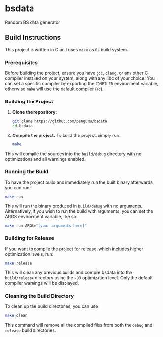 # bsdata

Random BS data generator

## Build Instructions

This project is written in C and uses `make` as its build system.

### Prerequisites

Before building the project, ensure you have `gcc`, `clang`, or any other C compiler installed on your system, along 
with any libc of your choice. You can set a specific compiler by exporting the `COMPILER` environment variable, 
otherwise `make` will use the default compiler (`cc`).

### Building the Project

1. **Clone the repository:**
   ```bash
   git clone https://github.com/penguNu/bsdata
   cd bsdata
   ```

2. **Compile the project:**
   To build the project, simply run:
   ```bash
   make
   ```

This will compile the sources into the `build/debug` directory with no optimizations and all warnings enabled.

### Running the Build

To have the project build and immediately run the built binary afterwards, you can run:
```bash
make run
```

This will run the binary produced in `build/debug` with no arguments. Alternatively, if you wish to run the build with
arguments, you can set the ARGS environment variable, like so:
```bash
make run ARGS="[your arguments here]"
```

### Building for Release

If you want to compile the project for release, which includes higher optimization levels, run:
```bash
make release
```
This will clean any previous builds and compile bsdata into the `build/release` directory using the `-O3` optimization 
level. Only the default compiler warnings will be displayed.


### Cleaning the Build Directory

To clean up the build directories, you can use:
```bash
make clean
```
This command will remove all the compiled files from both the `debug` and `release` build directories.

